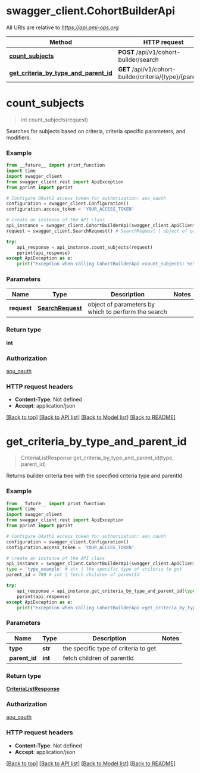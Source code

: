 # swagger_client.CohortBuilderApi

All URIs are relative to *https://api.pmi-ops.org*

Method | HTTP request | Description
------------- | ------------- | -------------
[**count_subjects**](CohortBuilderApi.md#count_subjects) | **POST** /api/v1/cohort-builder/search | 
[**get_criteria_by_type_and_parent_id**](CohortBuilderApi.md#get_criteria_by_type_and_parent_id) | **GET** /api/v1/cohort-builder/criteria/{type}/{parentId} | 


# **count_subjects**
> int count_subjects(request)



Searches for subjects based on criteria, criteria specific parameters, and modifiers.

### Example 
```python
from __future__ import print_function
import time
import swagger_client
from swagger_client.rest import ApiException
from pprint import pprint

# Configure OAuth2 access token for authorization: aou_oauth
configuration = swagger_client.Configuration()
configuration.access_token = 'YOUR_ACCESS_TOKEN'

# create an instance of the API class
api_instance = swagger_client.CohortBuilderApi(swagger_client.ApiClient(configuration))
request = swagger_client.SearchRequest() # SearchRequest | object of parameters by which to perform the search

try: 
    api_response = api_instance.count_subjects(request)
    pprint(api_response)
except ApiException as e:
    print("Exception when calling CohortBuilderApi->count_subjects: %s\n" % e)
```

### Parameters

Name | Type | Description  | Notes
------------- | ------------- | ------------- | -------------
 **request** | [**SearchRequest**](SearchRequest.md)| object of parameters by which to perform the search | 

### Return type

**int**

### Authorization

[aou_oauth](../README.md#aou_oauth)

### HTTP request headers

 - **Content-Type**: Not defined
 - **Accept**: application/json

[[Back to top]](#) [[Back to API list]](../README.md#documentation-for-api-endpoints) [[Back to Model list]](../README.md#documentation-for-models) [[Back to README]](../README.md)

# **get_criteria_by_type_and_parent_id**
> CriteriaListResponse get_criteria_by_type_and_parent_id(type, parent_id)



Returns builder criteria tree with the specified criteria type and parentId

### Example 
```python
from __future__ import print_function
import time
import swagger_client
from swagger_client.rest import ApiException
from pprint import pprint

# Configure OAuth2 access token for authorization: aou_oauth
configuration = swagger_client.Configuration()
configuration.access_token = 'YOUR_ACCESS_TOKEN'

# create an instance of the API class
api_instance = swagger_client.CohortBuilderApi(swagger_client.ApiClient(configuration))
type = 'type_example' # str | the specific type of criteria to get
parent_id = 789 # int | fetch children of parentId

try: 
    api_response = api_instance.get_criteria_by_type_and_parent_id(type, parent_id)
    pprint(api_response)
except ApiException as e:
    print("Exception when calling CohortBuilderApi->get_criteria_by_type_and_parent_id: %s\n" % e)
```

### Parameters

Name | Type | Description  | Notes
------------- | ------------- | ------------- | -------------
 **type** | **str**| the specific type of criteria to get | 
 **parent_id** | **int**| fetch children of parentId | 

### Return type

[**CriteriaListResponse**](CriteriaListResponse.md)

### Authorization

[aou_oauth](../README.md#aou_oauth)

### HTTP request headers

 - **Content-Type**: Not defined
 - **Accept**: application/json

[[Back to top]](#) [[Back to API list]](../README.md#documentation-for-api-endpoints) [[Back to Model list]](../README.md#documentation-for-models) [[Back to README]](../README.md)

